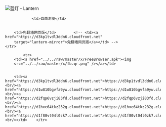 

<img src="../../raw/master/x/8e0a2b81.c82003be.LanternYellow2.png" alt="蓝灯 - Lantern"/>
<table>
    <tr>
                
                <td>自由浏览</td>
        
        
        <td>免翻墙网页版</td>        <!-- <td><a href="https://d3kp1tvdl3ddn6.cloudfront.net"
        target="lantern-mirror">免翻墙网页版</a></td> -->
    </tr>
    
            <tr>
        <td><a href="../../raw/master/x/FreeBrowser.apk"><img
        src="../../raw/master/x/fb.qr.png" /></a></td>

        
        <td><a href="https://d3kp1tvdl3ddn6.cloudfront.net">https://d3kp1tvdl3ddn6.cloudfront.net</a><br/><a href="https://d1w810bgvfa9yw.cloudfront.net">https://d1w810bgvfa9yw.cloudfront.net</a><br/><a href="https://d2fqp6vzji83fd.cloudfront.net">https://d2fqp6vzji83fd.cloudfront.net</a><br/><a href="https://d1hxc64tkz232g.cloudfront.net">https://d1hxc64tkz232g.cloudfront.net</a><br/><a href="https://d1f80vt04l0zk7.cloudfront.net">https://d1f80vt04l0zk7.cloudfront.net</a><br/></td>    </tr>
</table>
